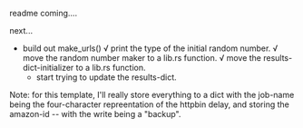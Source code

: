 readme coming....

next...
- build out make_urls()
    √ print the type of the initial random number.
    √ move the random number maker to a lib.rs function.
    √ move the results-dict-initializer to a lib.rs function.
    - start trying to update the results-dict.


Note: for this template, I'll really store everything to a dict with the job-name being the four-character repreentation of the httpbin delay, and storing the amazon-id -- with the write being a "backup".